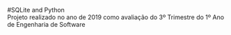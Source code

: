 #SQLite and Python  
Projeto realizado no ano de 2019 como avaliação do 3º Trimestre do 1º Ano de Engenharia de Software
